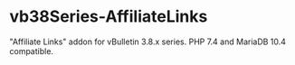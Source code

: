 # vb38Series-AffiliateLinks
"Affiliate Links" addon for vBulletin 3.8.x series. PHP 7.4 and MariaDB 10.4 compatible.
